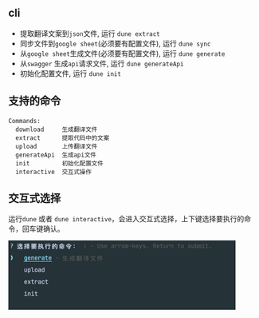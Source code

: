 ## cli

- 提取翻译文案到`json`文件, 运行 `dune extract`
- 同步文件到`google sheet`(必须要有配置文件), 运行 `dune sync`
- 从`google sheet`生成文件(必须要有配置文件), 运行 `dune generate`
- 从`swagger` 生成`api`请求文件, 运行 `dune generateApi`
- 初始化配置文件, 运行 `dune init`

## 支持的命令

```shell
Commands:
  download     生成翻译文件
  extract      提取代码中的文案
  upload       上传翻译文件
  generateApi  生成api文件
  init         初始化配置文件
  interactive  交互式操作
```

## 交互式选择

运行`dune` 或者 `dune interactive`，会进入交互式选择，上下键选择要执行的命令，回车键确认。

![](.readme_images/interactive.png)
